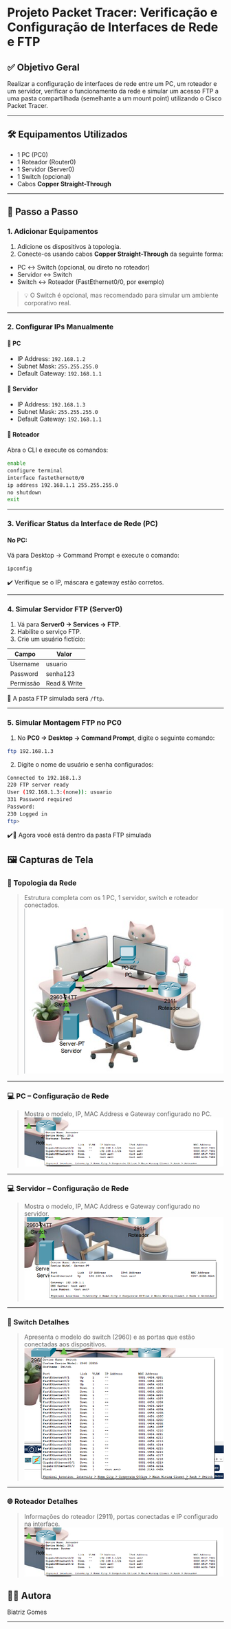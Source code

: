 # Projeto Packet Tracer: Verificação e Configuração de Interfaces de Rede e FTP

## ✅ Objetivo Geral

Realizar a configuração de interfaces de rede entre um PC, um roteador e um servidor, verificar o funcionamento da rede e simular um acesso FTP a uma pasta compartilhada (semelhante a um mount point) utilizando o Cisco Packet Tracer.

---

## 🛠️ Equipamentos Utilizados

- 1 PC (PC0)
- 1 Roteador (Router0)
- 1 Servidor (Server0)
- 1 Switch (opcional)
- Cabos **Copper Straight-Through**

---

## 🔧 Passo a Passo

### 1. Adicionar Equipamentos

1. Adicione os dispositivos à topologia.
2. Conecte-os usando cabos **Copper Straight-Through** da seguinte forma:
- PC ↔ Switch (opcional, ou direto no roteador)
- Servidor ↔ Switch
- Switch ↔ Roteador (FastEthernet0/0, por exemplo)


> 💡 O Switch é opcional, mas recomendado para simular um ambiente corporativo real.

---

### 2. Configurar IPs Manualmente

#### 📍 PC

- IP Address: `192.168.1.2`
- Subnet Mask: `255.255.255.0`
- Default Gateway: `192.168.1.1`

#### 📍 Servidor

- IP Address: `192.168.1.3`
- Subnet Mask: `255.255.255.0`
- Default Gateway: `192.168.1.1`

#### 📍 Roteador
Abra o CLI e execute os comandos:

```bash
enable
configure terminal
interface fastethernet0/0
ip address 192.168.1.1 255.255.255.0
no shutdown
exit
```

---

### 3. Verificar Status da Interface de Rede (PC)

#### No PC:

Vá para Desktop → Command Prompt e execute o comando:

```bash
ipconfig
```
✔️ Verifique se o IP, máscara e gateway estão corretos.

---


### 4. Simular Servidor FTP (Server0)

1. Vá para **Server0 → Services → FTP**.
2. Habilite o serviço FTP.
3. Crie um usuário fictício:

| Campo     | Valor       |
|-----------|-------------|
| Username  | usuario     |
| Password  | senha123    |
| Permissão | Read & Write |

📁 A pasta FTP simulada será `/ftp`.

---

### 5. Simular Montagem FTP no PC0

1. No **PC0 → Desktop → Command Prompt**, digite o seguinte comando:

```bash
ftp 192.168.1.3
```

2. Digite o nome de usuário e senha configurados:

```bash
Connected to 192.168.1.3
220 FTP server ready
User (192.168.1.3:(none)): usuario
331 Password required
Password:
230 Logged in
ftp>
```

✔️📁 Agora você está dentro da pasta FTP simulada

## 🖼️ Capturas de Tela

### 🔌 Topologia da Rede
> Estrutura completa com os 1 PC, 1 servidor, switch e roteador conectados.
![Topologia da Rede](https://raw.githubusercontent.com/DurezahGeek/FTP-Simulador/refs/heads/main/src/topologia.png)

---

### 💻 PC – Configuração de Rede
> Mostra o modelo, IP, MAC Address e Gateway configurado no PC.
![PC Detalhes](https://raw.githubusercontent.com/DurezahGeek/FTP-Simulador/refs/heads/main/src/pc.png)

---

### 💻 Servidor – Configuração de Rede
> Mostra o modelo, IP, MAC Address e Gateway configurado no servidor.
![Servidor Detalhes](https://raw.githubusercontent.com/DurezahGeek/FTP-Simulador/refs/heads/main/src/servidor.png)

---

### 📶 Switch Detalhes
> Apresenta o modelo do switch (2960) e as portas que estão conectadas aos dispositivos.
![Switch Detalhes](https://raw.githubusercontent.com/DurezahGeek/FTP-Simulador/refs/heads/main/src/switch.png)

---

### 🌐 Roteador Detalhes
> Informações do roteador (2911), portas conectadas e IP configurado na interface.
![Roteador Detalhes](https://raw.githubusercontent.com/DurezahGeek/FTP-Simulador/refs/heads/main/src/roteador.png)

## 👩‍💻 Autora

Biatriz Gomes

---
